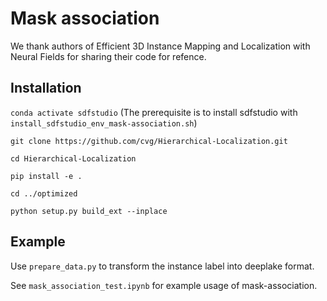# Mask association
We thank authors of Efficient 3D Instance Mapping and Localization with Neural Fields for sharing their code for refence.

## Installation

```conda activate sdfstudio``` (The prerequisite is to install sdfstudio with `install_sdfstudio_env_mask-association.sh`)

```git clone https://github.com/cvg/Hierarchical-Localization.git```

```cd Hierarchical-Localization```

```pip install -e .```

```cd ../optimized```

```python setup.py build_ext --inplace```

## Example
Use ```prepare_data.py``` to transform the instance label into deeplake format.

See ```mask_association_test.ipynb``` for example usage of mask-association.

